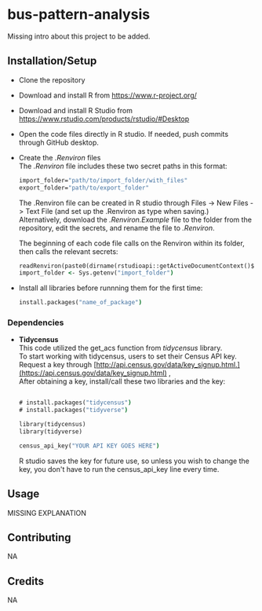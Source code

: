 # bus-pattern-analysis

Missing intro about this project to be added. 

## Installation/Setup

- Clone the repository
- Download and install R from https://www.r-project.org/
- Download and install R Studio from https://www.rstudio.com/products/rstudio/#Desktop
- Open the code files directly in R studio. If needed, push commits through GitHub desktop.
- Create the *.Renviron* files <br>
  The *.Renviron* file includes these two secret paths in this format:
  ```cmd
  import_folder="path/to/import_folder/with_files"
  export_folder="path/to/export_folder"
  ```
  The .Renviron file can be created in R studio through Files -> New Files -> Text File (and set up the .Renviron as type when saving.) <br>Alternatively, download the *.Renviron.Example* file to the folder from the repository, edit the secrets, and rename the file to *.Renviron*.<br>

  The beginning of each code file calls on the Renviron within its folder, then calls the relevant secrets:
  ```cmd
  readRenviron(paste0(dirname(rstudioapi::getActiveDocumentContext()$path), "/.Renviron"))
  import_folder <- Sys.getenv("import_folder")
  ```
  
- Install all libraries before runnning them for the first time:
  ```cmd
  install.packages("name_of_package")
  ```
### Dependencies

- **Tidycensus** <br>
  This code utilized the get_acs function from *tidycensus* library. <br>
  To start working with tidycensus, users to set their Census API key. Request a key through [http://api.census.gov/data/key_signup.html.](https://api.census.gov/data/key_signup.html) ,<br>
  After obtaining a key, install/call these two libraries and the key:

  ```cmd
  
  # install.packages("tidycensus")
  # install.packages("tidyverse")
  
  library(tidycensus)
  library(tidyverse)
  
  census_api_key("YOUR API KEY GOES HERE")
  ```
  R studio saves the key for future use, so unless you wish to change the key, you don't have to run the census_api_key line every time. 

## Usage

MISSING EXPLANATION

## Contributing

NA

## Credits

NA

